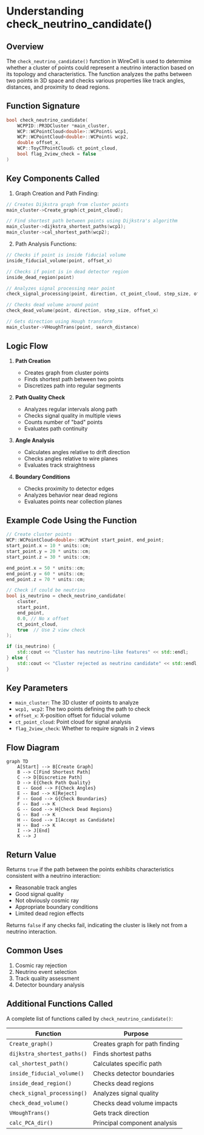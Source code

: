 # Understanding check_neutrino_candidate()

## Overview

The `check_neutrino_candidate()` function in WireCell is used to determine whether a cluster of points could represent a neutrino interaction based on its topology and characteristics. The function analyzes the paths between two points in 3D space and checks various properties like track angles, distances, and proximity to dead regions.

## Function Signature

```cpp
bool check_neutrino_candidate(
    WCPPID::PR3DCluster *main_cluster,
    WCP::WCPointCloud<double>::WCPoint& wcp1,
    WCP::WCPointCloud<double>::WCPoint& wcp2, 
    double offset_x,
    WCP::ToyCTPointCloud& ct_point_cloud,
    bool flag_2view_check = false
)
```

## Key Components Called

1. Graph Creation and Path Finding:
```cpp
// Creates Dijkstra graph from cluster points
main_cluster->Create_graph(ct_point_cloud);

// Find shortest path between points using Dijkstra's algorithm
main_cluster->dijkstra_shortest_paths(wcp1);
main_cluster->cal_shortest_path(wcp2);
```

2. Path Analysis Functions:
```cpp
// Checks if point is inside fiducial volume
inside_fiducial_volume(point, offset_x)

// Checks if point is in dead detector region
inside_dead_region(point)

// Analyzes signal processing near point
check_signal_processing(point, direction, ct_point_cloud, step_size, offset_x)

// Checks dead volume around point
check_dead_volume(point, direction, step_size, offset_x)

// Gets direction using Hough transform
main_cluster->VHoughTrans(point, search_distance)
```

## Logic Flow

1. **Path Creation**
   - Creates graph from cluster points
   - Finds shortest path between two points
   - Discretizes path into regular segments

2. **Path Quality Check**
   - Analyzes regular intervals along path
   - Checks signal quality in multiple views
   - Counts number of "bad" points
   - Evaluates path continuity 

3. **Angle Analysis**
   - Calculates angles relative to drift direction
   - Checks angles relative to wire planes
   - Evaluates track straightness

4. **Boundary Conditions**
   - Checks proximity to detector edges
   - Analyzes behavior near dead regions
   - Evaluates points near collection planes

## Example Code Using the Function

```cpp
// Create cluster points
WCP::WCPointCloud<double>::WCPoint start_point, end_point;
start_point.x = 10 * units::cm;
start_point.y = 20 * units::cm; 
start_point.z = 30 * units::cm;

end_point.x = 50 * units::cm;
end_point.y = 60 * units::cm;
end_point.z = 70 * units::cm;

// Check if could be neutrino
bool is_neutrino = check_neutrino_candidate(
    cluster,
    start_point, 
    end_point,
    0.0, // No x offset
    ct_point_cloud,
    true  // Use 2 view check
);

if (is_neutrino) {
    std::cout << "Cluster has neutrino-like features" << std::endl;
} else {
    std::cout << "Cluster rejected as neutrino candidate" << std::endl;
}
```

## Key Parameters

- `main_cluster`: The 3D cluster of points to analyze
- `wcp1, wcp2`: The two points defining the path to check
- `offset_x`: X-position offset for fiducial volume
- `ct_point_cloud`: Point cloud for signal analysis
- `flag_2view_check`: Whether to require signals in 2 views

## Flow Diagram

```mermaid
graph TD
    A[Start] --> B[Create Graph]
    B --> C[Find Shortest Path]
    C --> D[Discretize Path]
    D --> E{Check Path Quality}
    E -- Good --> F{Check Angles}
    E -- Bad --> K[Reject]
    F -- Good --> G{Check Boundaries}
    F -- Bad --> K
    G -- Good --> H{Check Dead Regions}
    G -- Bad --> K
    H -- Good --> I[Accept as Candidate]
    H -- Bad --> K
    I --> J[End]
    K --> J
```

## Return Value

Returns `true` if the path between the points exhibits characteristics consistent with a neutrino interaction:

- Reasonable track angles
- Good signal quality
- Not obviously cosmic ray
- Appropriate boundary conditions
- Limited dead region effects

Returns `false` if any checks fail, indicating the cluster is likely not from a neutrino interaction.

## Common Uses

1. Cosmic ray rejection
2. Neutrino event selection
3. Track quality assessment
4. Detector boundary analysis

## Additional Functions Called

A complete list of functions called by `check_neutrino_candidate()`:

| Function | Purpose |
|----------|----------|
| `Create_graph()` | Creates graph for path finding |
| `dijkstra_shortest_paths()` | Finds shortest paths |
| `cal_shortest_path()` | Calculates specific path |
| `inside_fiducial_volume()` | Checks detector boundaries |
| `inside_dead_region()` | Checks dead regions |
| `check_signal_processing()` | Analyzes signal quality |
| `check_dead_volume()` | Checks dead volume impacts |
| `VHoughTrans()` | Gets track direction |
| `calc_PCA_dir()` | Principal component analysis |